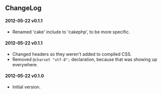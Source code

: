 ## ChangeLog

#### 2012-05-22 v0.1.1 ####

* Renamed 'cake' include to 'cakephp', to be more specific.

#### 2012-05-22 v0.1.1 ####

* Changed headers so they weren't added to compiled CSS.
* Removed `@charset "utf-8";` declaration, because that was showing up everywhere.

#### 2012-05-22 v0.1.0 ####

* Initial version.